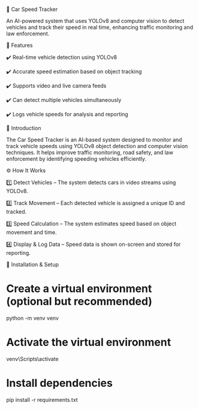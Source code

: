 🚗 Car Speed Tracker

An AI-powered system that uses YOLOv8 and computer vision to detect vehicles and track their speed in real time, enhancing traffic monitoring and law enforcement.

📌 Features

✔️ Real-time vehicle detection using YOLOv8

✔️ Accurate speed estimation based on object tracking

✔️ Supports video and live camera feeds

✔️ Can detect multiple vehicles simultaneously

✔️ Logs vehicle speeds for analysis and reporting

📝 Introduction

The Car Speed Tracker is an AI-based system designed to monitor and track vehicle speeds using YOLOv8 object detection and computer vision techniques.
It helps improve traffic monitoring, road safety, and law enforcement by identifying speeding vehicles efficiently.

⚙️ How It Works

1️⃣ Detect Vehicles – The system detects cars in video streams using YOLOv8.

2️⃣ Track Movement – Each detected vehicle is assigned a unique ID and tracked.

3️⃣ Speed Calculation – The system estimates speed based on object movement and time.

4️⃣ Display & Log Data – Speed data is shown on-screen and stored for reporting.

🔧 Installation & Setup

# Create a virtual environment (optional but recommended)

python -m venv venv

# Activate the virtual environment

venv\Scripts\activate 

# Install dependencies

pip install -r requirements.txt



